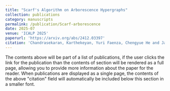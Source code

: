 ```yaml
---
title: "Scarf's Algorithm on Arborescence Hypergraphs"
collection: publications
category: manuscripts
permalink: /publication/Scarf-arborescence
date: 2025-07
venue: 'ICALP 2025'
paperurl: 'https://arxiv.org/abs/2412.03397'
citation: 'Chandrasekaran, Karthekeyan, Yuri Faenza, Chengyue He and Jay Sethuraman. Scarf's Algorithm on Arborescence Hypergraphs. ICALP 2025: 45:1-45:18.'
---
```

The contents above will be part of a list of publications, if the user clicks the link for the publication than the contents of section will be rendered as a full page, allowing you to provide more information about the paper for the reader. When publications are displayed as a single page, the contents of the above "citation" field will automatically be included below this section in a smaller font.
